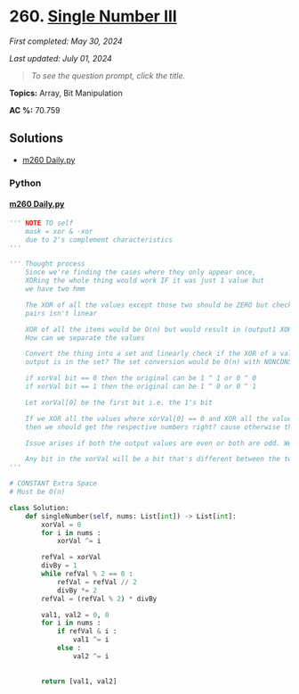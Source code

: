 # 260. [Single Number III](<https://leetcode.com/problems/single-number-iii>)

*First completed: May 30, 2024*

*Last updated: July 01, 2024*


> *To see the question prompt, click the title.*

**Topics:** Array, Bit Manipulation

**AC %:** 70.759


## Solutions

- [m260 Daily.py](<../my-submissions/m260 Daily.py>)
### Python
#### [m260 Daily.py](<../my-submissions/m260 Daily.py>)
```Python
''' NOTE TO self
    mask = xor & -xor
    due to 2's complement characteristics
'''

''' Thought process
    Since we're finding the cases where they only appear once,
    XORing the whole thing would work IF it was just 1 value but
    we have two hmm

    The XOR of all the values except those two should be ZERO but checking
    pairs isn't linear

    XOR of all the items would be O(n) but would result in (output1 XOR output2)
    How can we separate the values

    Convert the thing into a set and linearly check if the XOR of a value with the above
    output is in the set? The set conversion would be O(n) with NONCONSTANT space then

    if xorVal bit == 0 then the original can be 1 ^ 1 or 0 ^ 0
    if xorVal bit == 1 then the original can be 1 ^ 0 or 0 ^ 1

    Let xorVal[0] be the first bit i.e. the 1's bit

    If we XOR all the values where xorVal[0] == 0 and XOR all the values where xorVal[0] == 1 
    then we should get the respective numbers right? cause otherwise they wouldn't XOR to 0

    Issue arises if both the output values are even or both are odd. We need to find a differentiating bit.

    Any bit in the xorVal will be a bit that's different between the two output values.
'''

# CONSTANT Extra Space
# Must be O(n)

class Solution:
    def singleNumber(self, nums: List[int]) -> List[int]:
        xorVal = 0
        for i in nums :
            xorVal ^= i

        refVal = xorVal
        divBy = 1 
        while refVal % 2 == 0 :
            refVal = refVal // 2
            divBy *= 2
        refVal = (refVal % 2) * divBy

        val1, val2 = 0, 0        
        for i in nums :
            if refVal & i :
                val1 ^= i
            else :
                val2 ^= i
            
                
        return [val1, val2]

        
```

